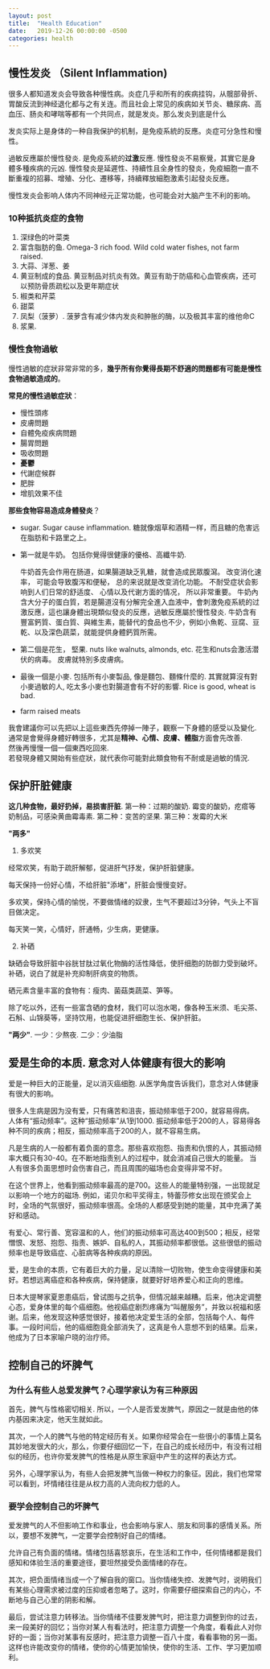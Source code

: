 ```yaml
---
layout: post
title:  "Health Education"
date:   2019-12-26 00:00:00 -0500
categories: health
---
```


## 慢性发炎 （Silent Inflammation)

很多人都知道发炎会导致各种慢性病。炎症几乎和所有的疾病挂钩，从髋部骨折、胃酸反流到神经退化都与之有关连。而且社会上常见的疾病如关节炎、糖尿病、高血压、肠炎和哮喘等都有一个共同点，就是发炎。那么发炎到底是什么

发炎实际上是身体的一种自我保护的机制，是免疫系統的反應。炎症可分急性和慢性。 

過敏反應屬於慢性發炎. 是免疫系統的**过激**反應. 慢性發炎不易察覺，其實它是身體多種疾病的元凶. 慢性發炎是延遲性、持續性且全身性的發炎，免疫細胞一直不斷重複的招募、增殖、分化、遷移等，持續釋放細胞激素引起發炎反應。

慢性发炎会影响人体内不同神经元正常功能，也可能会对大脑产生不利的影响。

### 10种抵抗炎症的食物

1. 深绿色的叶菜类
2. 富含脂肪的鱼. Omega-3 rich food. Wild cold water fishes, not farm raised.
3. 大蒜、洋葱、姜
4. 黄豆制成的食品. 黄豆制品对抗炎有效。黄豆有助于防癌和心血管疾病，还可以预防骨质疏松以及更年期症状
6. 椒类和芹菜
7. 甜菜
8. 凤梨（菠萝）. 菠萝含有减少体内发炎和肿胀的酶，以及极其丰富的维他命C
9. 浆果.

### 慢性食物過敏

慢性過敏的症狀非常非常的多，**幾乎所有你覺得長期不舒適的問題都有可能是慢性食物過敏造成的**。

**常見的慢性過敏症狀**：

- 慢性頭疼
- 皮膚問題
- 自體免疫疾病問題
- 腸胃問題
- 吸收問題
- **憂鬱**
- 代謝症候群
- 肥胖
- 增肌效果不佳

**那些食物容易造成身體發炎**？

- sugar. Sugar cause inflammation. 糖就像烟草和酒精一样，而且糖的危害远在脂肪和卡路里之上。

- 第一就是牛奶。 包括你覺得很健康的優格、高纖牛奶.  

  牛奶首先会作用在肠道，如果腸道缺乏乳糖，就會造成民眾腹瀉。 改变消化速率， 可能会导致腹泻和便秘， 总的来说就是改变消化功能。 不耐受症状会影响到人们日常的舒适度、 心情以及代谢方面的情况， 所以非常重要。
  牛奶內含大分子的蛋白質，若是腸道沒有分解完全進入血液中，會刺激免疫系統的过激反應，這也讓身體出現類似發炎的反應，過敏反應屬於慢性發炎.
  牛奶含有豐富鈣質、蛋白質、與維生素，能替代的食品也不少，例如小魚乾、豆腐、豆乾、以及深色蔬菜，就能提供身體鈣質所需。

- 第二個是花生， 堅果. nuts like walnuts, almonds, etc. 花生和nuts会激活潜伏的病毒。 皮膚就特別多皮膚病。
- 最後一個是小麥. 包括所有小麥製品, 像是麵包、麵條什麼的. 其實就算沒有對小麥過敏的人, 吃太多小麥也對腸道會有不好的影響. Rice is good, wheat is bad.
- farm raised meats

我會建議你可以先把以上這些東西先停掉一陣子，觀察一下身體的感受以及變化. 
通常是會覺得身體好轉很多，尤其是**精神、心情、皮膚、體脂**方面會先改善.    
然後再慢慢一個一個東西吃回來.  
若發現身體又開始有些症狀，就代表你可能對此類食物有不耐或是過敏的情況.  


## 保护肝脏健康

**这几种食物，最好扔掉，易损害肝脏**. 第一种：过期的酸奶. 霉变的酸奶，疙瘩等奶制品，可感染黄曲霉毒素. 第二种：变苦的坚果. 第三种：发霉的大米

**"两多"**

1. 多欢笑

经常欢笑，有助于疏肝解郁，促进肝气抒发，保护肝脏健康。

每天保持一份好心情，不给肝脏"添堵"，肝脏会慢慢变好。

多欢笑，保持心情的愉悦，不要做情绪的奴隶，生气不要超过3分钟，气头上不盲目做决定。

每天笑一笑，心情好，肝通畅，少生病，更健康。

2. 补硒

缺硒会导致肝脏中谷胱甘肽过氧化物酶的活性降低，使肝细胞的防御力受到破坏。补硒，说白了就是补充抑制肝病变的物质。

硒元素含量丰富的食物有：瘦肉、菌菇类蔬菜、笋等。

除了吃以外，还有一些富含硒的食材，我们可以泡水喝，像各种玉米须、毛尖茶、石斛、山锦葵等，坚持饮用，也能促进肝细胞生长、保护肝脏。


**"两少"**. 一少：少熬夜. 二少：少油脂


## 爱是生命的本质. 意念对人体健康有很大的影响

爱是一种巨大的正能量，足以消灭癌细胞. 从医学角度告诉我们，意念对人体健康有很大的影响。

很多人生病是因为没有爱，只有痛苦和沮丧，振动频率低于200，就容易得病。 人体有“振动频率”。这种“振动频率”从1到1000. 振动频率低于200的人，容易得各种不同的疾病；相反，振动频率高于200的人，就不容易生病。

凡是生病的人一般都有着负面的意念。那些喜欢抱怨、指责和仇恨的人，其振动频率大概只有30-40。在不断地指责别人的过程中，就会消减自己很大的能量。 当人有很多负面思想时会伤害自己，而且周围的磁场也会变得非常不好。

在这个世界上，他看到振动频率最高的是700。这些人的能量特别强，一出现就足以影响一个地方的磁场. 例如，诺贝尔和平奖得主，特蕾莎修女出现在颁奖会上时，全场的气氛很好，振动频率很高。全场的人都感受到她的能量，其中充满了美好和感动。

有爱心、常行善、宽容温和的人，他们的振动频率可高达400到500；相反，经常憎恨、发怒、抱怨、指责、嫉妒、自私的人，其振动频率都很低。这些很低的振动频率也是导致癌症、心脏病等各种疾病的原因。

爱，是生命的本质，它有着巨大的力量，足以清除一切败物，使生命变得健康和美好。若想远离癌症和各种疾病，保持健康，就要好好培养爱心和正向的思维。

日本大提琴家夏恩患癌后，曾试图与之抗争，但情况越来越糟。后来，他决定调整心态，爱身体里的每个癌细胞。他视癌症剧烈疼痛为“叫醒服务”，并致以祝福和感谢。后来，他发现这种感觉很好，接着他决定爱生活的全部，包括每个人、每件事。一段时间后，他的癌细胞竟全部消失了，这真是令人意想不到的结果。后来，他成为了日本家喻户晓的治疗师。


## 控制自己的坏脾气

### 为什么有些人总爱发脾气？心理学家认为有三种原因

首先，脾气与性格密切相关. 所以，一个人是否爱发脾气，原因之一就是由他的体内基因来决定，他天生就如此。

其次，一个人的脾气与他的特定经历有关。如果你经常会在一些很小的事情上莫名其妙地发很大的火，那么，你要仔细回忆一下，在自己的成长经历中，有没有过相似的经历，也许你爱发脾气的性格是从原生家庭中产生的这样的表达方式。

另外，心理学家认为，有些人会把发脾气当做一种权力的象征。因此，我们也常常可以看到，坏情绪往往是从权力高的人流向权力低的人。

### 要学会控制自己的坏脾气

爱发脾气的人不但影响工作和事业，也会影响与家人、朋友和同事的感情关系。所以，要想不发脾气，一定要学会控制好自己的情绪。

允许自己有负面的情绪。情绪包括喜怒哀乐，在生活和工作中，任何情绪都是我们感知和体验生活的重要途径，要坦然接受负面情绪的存在。

其次，把负面情绪当成一个了解自我的窗口。当你情绪失控、发脾气时，说明我们有某些心理需求被过度的压抑或者忽略了。这时，你需要仔细探索自己的内心，不断地与自己心里的阴影和解。

最后，尝试注意力转移法。当你情绪不佳要发脾气时，把注意力调整到你的过去，来一段美好的回忆；当你对某人有看法时，把注意力调整一个角度，看看此人对你好的一面；当你对某事有反感时，把注意力调整一百八十度，看看事物的另一面。这样也许能改变你的情绪，使你的心情更加愉快，使你的生活、工作、学习更加顺利。







